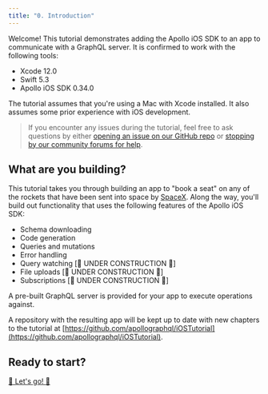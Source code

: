 ```yaml
---
title: "0. Introduction"
---
```


Welcome! This tutorial demonstrates adding the Apollo iOS SDK to an app to communicate with a GraphQL server. It is confirmed to work with the following tools:

- Xcode 12.0
- Swift 5.3
- Apollo iOS SDK 0.34.0

The tutorial assumes that you're using a Mac with Xcode installed. It also assumes some prior experience with iOS development.

> If you encounter any issues during the tutorial, feel free to ask questions by either [opening an issue on our GitHub repo](https://github.com/apollographql/apollo-ios/issues) or [stopping by our community forums for help](https://community.apollographql.com).

## What are you building?

This tutorial takes you through building an app to "book a seat" on any of the rockets that have been sent into space by [SpaceX](https://www.spacex.com/). Along the way, you'll build out functionality that uses the following features of the Apollo iOS SDK:

* Schema downloading
* Code generation
* Queries and mutations
* Error handling
* Query watching [🚧 UNDER CONSTRUCTION 🚧]
* File uploads [🚧 UNDER CONSTRUCTION 🚧]
* Subscriptions [🚧 UNDER CONSTRUCTION 🚧]

A pre-built GraphQL server is provided for your app to execute operations against. 

A repository with the resulting app will be kept up to date with  new chapters to the tutorial at [https://github.com/apollographql/iOSTutorial](https://github.com/apollographql/iOSTutorial).

## Ready to start?

[🚀 Let's go! 🚀](./tutorial-create-project)
